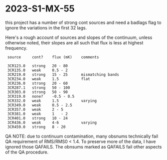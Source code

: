 # 2023-S1-MX-55

this project has a number of strong cont sources and need a badlags flag to
ignore the variations in the first 32 lags.

Here's a rough account of sources and slopes of the continuum, unless otherwise
noted, their slopes are all such that flux is less at highest frequency.


     source     cont?    flux (mK)    comments

     3CR123.0   strong   20 - 80
     3CR135.0   weak     0.5 - 2
     3CR219.0   strong   15 - 25      mismatching bands
     3CR234.0   weak     1.5          flat
     3CR236.0   strong   20 - 60
     3CR287.1   strong   50 - 100
     3CR303.0   strong   50 - 90
     3CR319.0   none?    -0.5 - 0.5
     3CR332.0   weak     1.5          varying
     3CR349.0   weak     0.5 - 2.5
     3CR357.0   weak     2 - 5 
     3CR381.0   weak     1   - 2
     3CR401.0   strong   10 - 24
     3CR436.0   weak     4-6          varying
     3CR459.0   strong   8 - 20   

QA NOTE: due to continuum contamination, many obsnums technically fail QA requirement of RMS/RMS0 < 1.4. To preserve more of the data, I have ignored those QAFAILS. The obnsums marked as QAFAILS fail other aspects of the QA procedure.     
